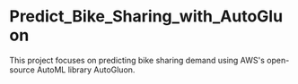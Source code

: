 # Predict_Bike_Sharing_with_AutoGluon
This project focuses on predicting bike sharing demand using AWS's open-source AutoML library AutoGluon.
